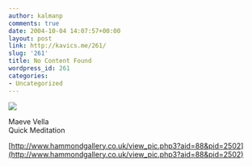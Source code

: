 ```yaml
---
author: kalmanp
comments: true
date: 2004-10-04 14:07:57+00:00
layout: post
link: http://kavics.me/261/
slug: '261'
title: No Content Found
wordpress_id: 261
categories:
- Uncategorized
---
```


![](http://kavics.freeblog.hu/Files/Om.jpg)




Maeve Vella  
Quick Meditation




[http://www.hammondgallery.co.uk/view_pic.php3?aid=88&pid=2502](http://www.hammondgallery.co.uk/view_pic.php3?aid=88&pid=2502)



